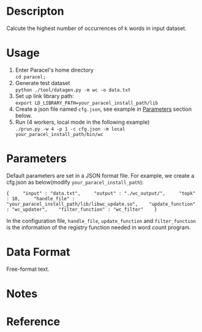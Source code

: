 # Descripton
Calcute the highest number of occurrences of k words in input dataset.

# Usage
1. Enter Paracel's home directory  
```cd paracel;``` 
1. Generate test dataset  
```python ./tool/datagen.py -m wc -o data.txt```
2. Set up link library path:  
```export LD_LIBRARY_PATH=your_paracel_install_path/lib```  
3. Create a json file named `cfg.json`, see example in [Parameters](#parameters) section below.
4. Run (4 workers, local mode in the following example)  
  ```./prun.py -w 4 -p 1 -c cfg.json -m local your_paracel_install_path/bin/wc```

# Parameters
  Default parameters are set in a JSON format file. For example, we create a
  cfg.json as below(modify `your_paracel_install_path`):

`{    
  "input" : "data.txt",    
  "output" : "./wc_output/",    
  "topk" : 10,    
  "handle_file" : "your_paracel_install_path/lib/libwc_update.so",   
  "update_function" : "wc_updater",   
  "filter_function" : "wc_filter"   
}`  

In the configuration file, `handle_file`, `update_function` and `filter_function` is the information of the registry function needed in word count program.

# Data Format
Free-format text.

# Notes


# Reference
